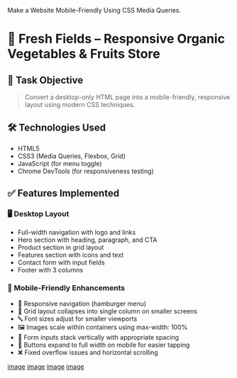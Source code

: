 Make a Website Mobile-Friendly Using CSS Media Queries.


# 🌿 Fresh Fields – Responsive Organic Vegetables & Fruits Store


## 📌 Task Objective

> Convert a desktop-only HTML page into a mobile-friendly, responsive layout using modern CSS techniques.

## 🛠️ Technologies Used

- HTML5
- CSS3 (Media Queries, Flexbox, Grid)
- JavaScript (for menu toggle)
- Chrome DevTools (for responsiveness testing)

## ✅ Features Implemented

### 🖥 Desktop Layout
- Full-width navigation with logo and links
- Hero section with heading, paragraph, and CTA
- Product section in grid layout
- Features section with icons and text
- Contact form with input fields
- Footer with 3 columns

### 📱 Mobile-Friendly Enhancements
- 📱 Responsive navigation (hamburger menu)
- 🔀 Grid layout collapses into single column on smaller screens
- 🔤 Font sizes adjust for smaller viewports
- 🖼 Images scale within containers using max-width: 100%
- 🧾 Form inputs stack vertically with appropriate spacing
- 🎯 Buttons expand to full width on mobile for easier tapping
- ❌ Fixed overflow issues and horizontal scrolling


[image](https://github.com/Deepak172003/Task-4/blob/c88f4582ac306b7c5cce2735a7adeab525185f7d/Screenshot%20(54).png)
[image](https://github.com/Deepak172003/Task-4/blob/ac418dd0ab526bd438c8053f89b1241af430294e/Screenshot%20(55).png)
[image](https://github.com/Deepak172003/Task-4/blob/bb7f54f4c9233093f00244601b63d193cddc3147/Screenshot%20(56).png)
[image](https://github.com/Deepak172003/Task-4/blob/14c383f052523b905b438bc250c3f2fab5e32749/Screenshot%20(57).png)










